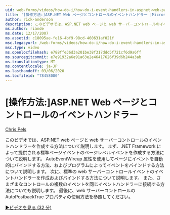 ```yaml
---
uid: web-forms/videos/how-do-i/how-do-i-event-handlers-in-aspnet-web-pages-and-controls
title: '[操作方法:]ASP.NET Web ページとコントロールのイベントハンドラー |Microsoft Docs'
author: rick-anderson
description: このビデオでは、ASP.NET web ページと web サーバーコントロールのイベントハンドラーを作成する方法について説明します。 まず、ページレベルのイベントを作成する方法について説明します。
ms.author: riande
ms.date: 12/17/2007
ms.assetid: c18095ae-fe16-4bf9-98cd-460631af021f
msc.legacyurl: /web-forms/videos/how-do-i/how-do-i-event-handlers-in-aspnet-web-pages-and-controls
msc.type: video
ms.openlocfilehash: e788ffe36d3a201be38f317ddd5f721cf6d9a6ff
ms.sourcegitcommit: e7e91932a6e91a63e2e46417626f39d6b244a3ab
ms.translationtype: MT
ms.contentlocale: ja-JP
ms.lasthandoff: 03/06/2020
ms.locfileid: "78458080"
---
```

# <a name="how-do-i-event-handlers-in-aspnet-web-pages-and-controls"></a>[操作方法:]ASP.NET Web ページとコントロールのイベントハンドラー

[Chris Pels](https://twitter.com/chrispels)

このビデオでは、ASP.NET web ページと web サーバーコントロールのイベントハンドラーを作成する方法について説明します。 まず、.NET Framework によって提供される標準ページイベントのページレベルイベントを作成する方法について説明します。 AutoEventWireup 属性を使用してページにイベントを自動的にバインドする方法、およびプログラムによってイベントをバインドする方法について説明します。 次に、標準の web サーバーコントロールイベントのイベントハンドラーを作成およびバインドする方法について説明します。 また、さまざまなコントロールの複数のイベントを同じイベントハンドラーに接続する方法についても説明します。 最後に、web サーバーコントロールの AutoPostbackTrue プロパティの使用方法を参照してください。

[&#9654;ビデオを見る (32 分)](https://channel9.msdn.com/Blogs/ASP-NET-Site-Videos/how-do-i-event-handlers-in-aspnet-web-pages-and-controls)

